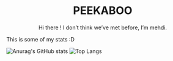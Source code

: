 
<h1 align="center"> PEEKABOO  </h1>
  <p align ="center"> Hi there ! I don’t think we’ve met before, I’m mehdi. </p>
  
<p> This is some of my stats :D </p>

![Anurag's GitHub stats](https://github-readme-stats.vercel.app/api?username=Somranii) ![Top Langs](https://github-readme-stats.vercel.app/api/top-langs/?username=Somranii&langs_count=5&&layout=compact)
